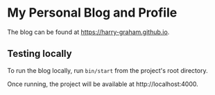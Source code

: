 # My Personal Blog and Profile

The blog can be found at https://harry-graham.github.io.

## Testing locally

To run the blog locally, run `bin/start` from the project's root directory.

Once running, the project will be available at http://localhost:4000.
